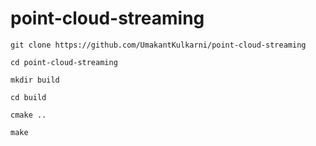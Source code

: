 # point-cloud-streaming

```
git clone https://github.com/UmakantKulkarni/point-cloud-streaming

cd point-cloud-streaming

mkdir build

cd build

cmake ..

make
```

